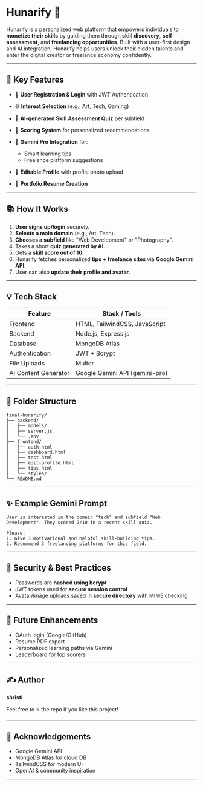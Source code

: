 # Hunarify 🌟

Hunarify is a personalized web platform that empowers individuals to **monetize their skills** by guiding them through **skill discovery**, **self-assessment**, and **freelancing opportunities**. Built with a user-first design and AI integration, Hunarify helps users unlock their hidden talents and enter the digital creator or freelance economy confidently.

---

## 🚀 Key Features

* 👤 **User Registration & Login** with JWT Authentication
* 🌐 **Interest Selection** (e.g., Art, Tech, Gaming)
* 🤔 **AI-generated Skill Assessment Quiz** per subfield
* 🔢 **Scoring System** for personalized recommendations
* 🧪 **Gemini Pro Integration** for:

  * Smart learning tips
  * Freelance platform suggestions
* 📝 **Editable Profile** with profile photo upload
* 📄 **Portfolio Resume Creation**

---

## 📚 How It Works

1. **User signs up/login** securely.
2. **Selects a main domain** (e.g., Art, Tech).
3. **Chooses a subfield** like "Web Development" or "Photography".
4. Takes a short **quiz generated by AI**.
5. Gets a **skill score out of 10**.
6. Hunarify fetches personalized **tips + freelance sites** via **Google Gemini API**.
7. User can also **update their profile and avatar**.

---

## 💡 Tech Stack

| Feature              | Stack / Tools                  |
| -------------------- | ------------------------------ |
| Frontend             | HTML, TailwindCSS, JavaScript  |
| Backend              | Node.js, Express.js            |
| Database             | MongoDB Atlas                  |
| Authentication       | JWT + Bcrypt                   |
| File Uploads         | Multer                         |
| AI Content Generator | Google Gemini API (gemini-pro) |

---





## 📁 Folder Structure

```
final-hunarify/
├── backend/
│   ├── models/
│   ├── server.js
│   └── .env
├── frontend/
│   ├── auth.html
│   ├── dashboard.html
│   ├── test.html
│   ├── edit-profile.html
│   ├── tips.html
│   └── styles/
└── README.md
```

---

## ✨ Example Gemini Prompt

```text
User is interested in the domain "tech" and subfield "Web Development". They scored 7/10 in a recent skill quiz.

Please:
1. Give 3 motivational and helpful skill-building tips.
2. Recommend 3 freelancing platforms for this field.
```

---

## 🚪 Security & Best Practices

* Passwords are **hashed using bcrypt**
* JWT tokens used for **secure session control**
* Avatar/image uploads saved in **secure directory** with MIME checking

---

## 💼 Future Enhancements

* OAuth login (Google/GitHub)
* Resume PDF export
* Personalized learning paths via Gemini
* Leaderboard for top scorers

---

## ✍️ Author

**shristi**

Feel free to ⭐ the repo if you like this project!

---


## 🌟 Acknowledgements

* Google Gemini API
* MongoDB Atlas for cloud DB
* TailwindCSS for modern UI
* OpenAI & community inspiration

---


